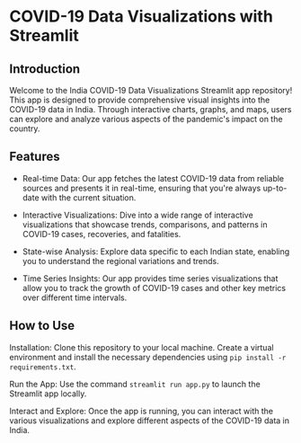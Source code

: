 # COVID-19 Data Visualizations with Streamlit

## Introduction
Welcome to the India COVID-19 Data Visualizations Streamlit app repository! This app is designed to provide comprehensive visual insights into the COVID-19 data in India. Through interactive charts, graphs, and maps, users can explore and analyze various aspects of the pandemic's impact on the country.

## Features
- Real-time Data: Our app fetches the latest COVID-19 data from reliable sources and presents it in real-time, ensuring that you're always up-to-date with the current situation.

- Interactive Visualizations: Dive into a wide range of interactive visualizations that showcase trends, comparisons, and patterns in COVID-19 cases, recoveries, and fatalities.

- State-wise Analysis: Explore data specific to each Indian state, enabling you to understand the regional variations and trends.

- Time Series Insights: Our app provides time series visualizations that allow you to track the growth of COVID-19 cases and other key metrics over different time intervals.

## How to Use
Installation: Clone this repository to your local machine. Create a virtual environment and install the necessary dependencies using `pip install -r requirements.txt`.

Run the App: Use the command `streamlit run app.py` to launch the Streamlit app locally.

Interact and Explore: Once the app is running, you can interact with the various visualizations and explore different aspects of the COVID-19 data in India.
